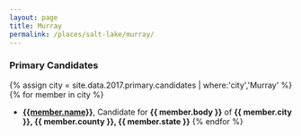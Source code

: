 ```yaml
---
layout: page
title: Murray
permalink: /places/salt-lake/murray/
---
```


### Primary Candidates
{% assign city = site.data.2017.primary.candidates | where:'city','Murray' %}
{% for member in city  %}
- <strong>[{{member.name}}](../../../people/{{member.id}})</strong>, Candidate for <strong>{{ member.body }}</strong> of <strong>{{ member.city }}, {{ member.county }}, {{ member.state }}</strong>
{% endfor %}
